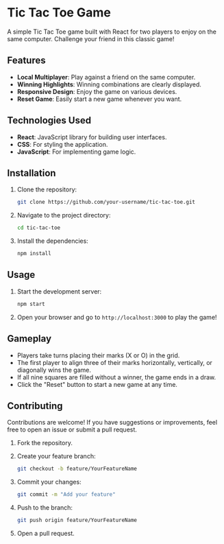 # Tic Tac Toe Game

A simple Tic Tac Toe game built with React for two players to enjoy on the same computer. Challenge your friend in this classic game!

## Features

- **Local Multiplayer**: Play against a friend on the same computer.
- **Winning Highlights**: Winning combinations are clearly displayed.
- **Responsive Design**: Enjoy the game on various devices.
- **Reset Game**: Easily start a new game whenever you want.

## Technologies Used

- **React**: JavaScript library for building user interfaces.
- **CSS**: For styling the application.
- **JavaScript**: For implementing game logic.

## Installation

1. Clone the repository:

   ```bash
   git clone https://github.com/your-username/tic-tac-toe.git

2. Navigate to the project directory:

   ```bash
   cd tic-tac-toe
   ```

3. Install the dependencies:

   ```bash
   npm install
   ```

## Usage

1. Start the development server:

   ```bash
   npm start
   ```

2. Open your browser and go to `http://localhost:3000` to play the game!

## Gameplay

- Players take turns placing their marks (X or O) in the grid.
- The first player to align three of their marks horizontally, vertically, or diagonally wins the game.
- If all nine squares are filled without a winner, the game ends in a draw.
- Click the "Reset" button to start a new game at any time.

## Contributing

Contributions are welcome! If you have suggestions or improvements, feel free to open an issue or submit a pull request.

1. Fork the repository.
2. Create your feature branch:

   ```bash
   git checkout -b feature/YourFeatureName
   ```

3. Commit your changes:

   ```bash
   git commit -m "Add your feature"
   ```

4. Push to the branch:

   ```bash
   git push origin feature/YourFeatureName
   ```

5. Open a pull request.
